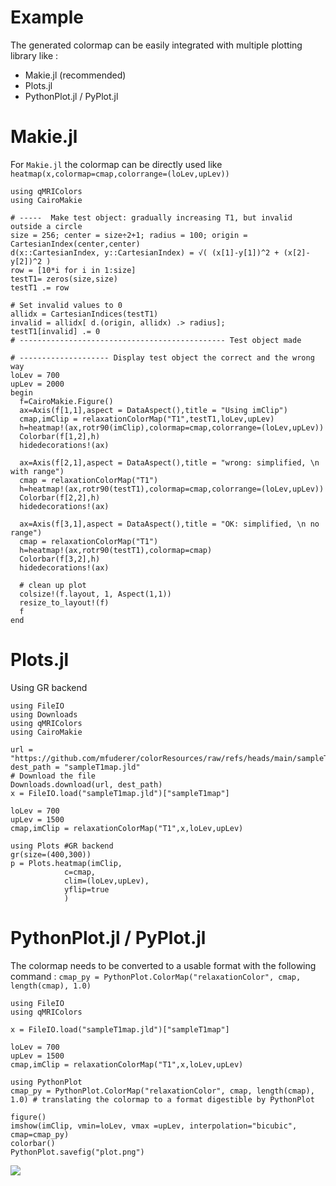 # Example

The generated colormap can be easily integrated with multiple plotting library like :
- Makie.jl (recommended)
- Plots.jl
- PythonPlot.jl / PyPlot.jl

# Makie.jl

For `Makie.jl` the colormap can be directly used like `heatmap(x,colormap=cmap,colorrange=(loLev,upLev))`

```@example 2
using qMRIColors
using CairoMakie

# -----  Make test object: gradually increasing T1, but invalid outside a circle
size = 256; center = size÷2+1; radius = 100; origin = CartesianIndex(center,center)
d(x::CartesianIndex, y::CartesianIndex) = √( (x[1]-y[1])^2 + (x[2]-y[2])^2 )
row = [10*i for i in 1:size]
testT1= zeros(size,size)
testT1 .= row

# Set invalid values to 0
allidx = CartesianIndices(testT1)
invalid = allidx[ d.(origin, allidx) .> radius];
testT1[invalid] .= 0
# ---------------------------------------------- Test object made

# -------------------- Display test object the correct and the wrong way
loLev = 700
upLev = 2000
begin
  f=CairoMakie.Figure()
  ax=Axis(f[1,1],aspect = DataAspect(),title = "Using imClip")
  cmap,imClip = relaxationColorMap("T1",testT1,loLev,upLev)
  h=heatmap!(ax,rotr90(imClip),colormap=cmap,colorrange=(loLev,upLev))
  Colorbar(f[1,2],h)
  hidedecorations!(ax)

  ax=Axis(f[2,1],aspect = DataAspect(),title = "wrong: simplified, \n with range")
  cmap = relaxationColorMap("T1")
  h=heatmap!(ax,rotr90(testT1),colormap=cmap,colorrange=(loLev,upLev))
  Colorbar(f[2,2],h)
  hidedecorations!(ax)

  ax=Axis(f[3,1],aspect = DataAspect(),title = "OK: simplified, \n no range")
  cmap = relaxationColorMap("T1")
  h=heatmap!(ax,rotr90(testT1),colormap=cmap)
  Colorbar(f[3,2],h)
  hidedecorations!(ax)

  # clean up plot
  colsize!(f.layout, 1, Aspect(1,1))
  resize_to_layout!(f)
  f
end
```


# Plots.jl

Using GR backend
```@example 3
using FileIO
using Downloads
using qMRIColors
using CairoMakie

url = "https://github.com/mfuderer/colorResources/raw/refs/heads/main/sampleT1map.jld"
dest_path = "sampleT1map.jld"
# Download the file
Downloads.download(url, dest_path)
x = FileIO.load("sampleT1map.jld")["sampleT1map"]

loLev = 700
upLev = 1500
cmap,imClip = relaxationColorMap("T1",x,loLev,upLev)

using Plots #GR backend
gr(size=(400,300))
p = Plots.heatmap(imClip,
            c=cmap,
            clim=(loLev,upLev),
            yflip=true
            )
```

# PythonPlot.jl / PyPlot.jl
The colormap needs to be converted to a usable format with the following command : `cmap_py = PythonPlot.ColorMap("relaxationColor", cmap, length(cmap), 1.0)` 

```@example 4
using FileIO
using qMRIColors

x = FileIO.load("sampleT1map.jld")["sampleT1map"]

loLev = 700
upLev = 1500
cmap,imClip = relaxationColorMap("T1",x,loLev,upLev)

using PythonPlot
cmap_py = PythonPlot.ColorMap("relaxationColor", cmap, length(cmap), 1.0) # translating the colormap to a format digestible by PythonPlot

figure()
imshow(imClip, vmin=loLev, vmax =upLev, interpolation="bicubic", cmap=cmap_py)
colorbar()
PythonPlot.savefig("plot.png")
```
![](plot.png)
